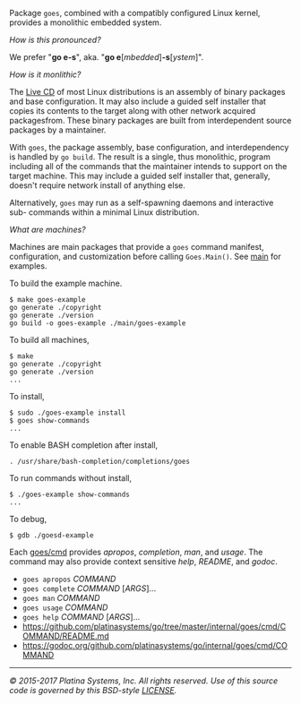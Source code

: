 Package `goes`, combined with a compatibly configured Linux kernel, provides a
monolithic embedded system.

*How is this pronounced?*

We prefer "**go e-s**", aka. "**go e**[_mbedded_]**-s**[_ystem_]".

*How is it monlithic?*

The [Live CD] of most Linux distributions is an assembly of binary packages and
base configuration. It may also include a guided self installer that copies its
contents to the target along with other network acquired packagesfrom. These
binary packages are built from interdependent source packages by a maintainer.

With `goes`, the package assembly, base configuration, and interdependency
is handled by `go build`.  The result is a single, thus monolithic, program
including all of the commands that the maintainer intends to support on the
target machine.  This may include a guided self installer that, generally,
doesn't require network install of anything else.

Alternatively, `goes` may run as a self-spawning daemons and interactive sub-
commands within a minimal Linux distribution.

*What are machines?*

Machines are main packages that provide a `goes` command manifest,
configuration, and customization before calling `Goes.Main()`.
See [main] for examples.

To build the example machine.

```console
$ make goes-example
go generate ./copyright
go generate ./version
go build -o goes-example ./main/goes-example
```

To build all machines,

```console
$ make
go generate ./copyright
go generate ./version
...
```

To install,

```console
$ sudo ./goes-example install
$ goes show-commands
...
```

To enable BASH completion after install,

```console
. /usr/share/bash-completion/completions/goes
```

To run commands without install,

```console
$ ./goes-example show-commands
...
```

To debug,

```console
$ gdb ./goesd-example
```

Each [goes/cmd] provides _apropos_, _completion_, _man_, and _usage_.
The command may also provide context sensitive _help_, _README_, and _godoc_.

- `goes apropos` _COMMAND_
- `goes complete` _COMMAND_ [_ARGS_]...
- `goes man` _COMMAND_
- `goes usage` _COMMAND_
- `goes help` _COMMAND_ [_ARGS_]...
- https://github.com/platinasystems/go/tree/master/internal/goes/cmd/COMMAND/README.md
- https://godoc.org/github.com/platinasystems/go/internal/goes/cmd/COMMAND

---

*&copy; 2015-2017 Platina Systems, Inc. All rights reserved.
Use of this source code is governed by this BSD-style [LICENSE].*

[main]: ../../main
[goes/cmd]: ./cmd
[LICENSE]: ../../LICENSE
[Live CD]: https://en.wikipedia.org/wiki/Live_CD
